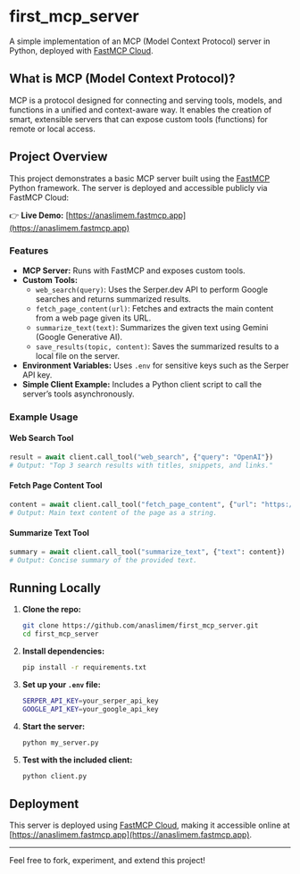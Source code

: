 # first_mcp_server

A simple implementation of an MCP (Model Context Protocol) server in Python, deployed with [FastMCP Cloud](https://anaslimem.fastmcp.app).

## What is MCP (Model Context Protocol)?

MCP is a protocol designed for connecting and serving tools, models, and functions in a unified and context-aware way. It enables the creation of smart, extensible servers that can expose custom tools (functions) for remote or local access.

## Project Overview

This project demonstrates a basic MCP server built using the [FastMCP](https://github.com/fastmcp/fastmcp) Python framework. The server is deployed and accessible publicly via FastMCP Cloud:

👉 **Live Demo:** [https://anaslimem.fastmcp.app](https://anaslimem.fastmcp.app)

### Features

- **MCP Server:** Runs with FastMCP and exposes custom tools.
- **Custom Tools:**
  - `web_search(query)`: Uses the Serper.dev API to perform Google searches and returns summarized results.
  - `fetch_page_content(url)`: Fetches and extracts the main content from a web page given its URL.
  - `summarize_text(text)`: Summarizes the given text using Gemini (Google Generative AI).
  - `save_results(topic, content)`: Saves the summarized results to a local file on the server.
- **Environment Variables:** Uses `.env` for sensitive keys such as the Serper API key.
- **Simple Client Example:** Includes a Python client script to call the server’s tools asynchronously.

### Example Usage

#### Web Search Tool

```python
result = await client.call_tool("web_search", {"query": "OpenAI"})
# Output: "Top 3 search results with titles, snippets, and links."
```

#### Fetch Page Content Tool

```python
content = await client.call_tool("fetch_page_content", {"url": "https://example.com"})
# Output: Main text content of the page as a string.
```

#### Summarize Text Tool

```python
summary = await client.call_tool("summarize_text", {"text": content})
# Output: Concise summary of the provided text.
```

## Running Locally

1. **Clone the repo:**

   ```bash
   git clone https://github.com/anaslimem/first_mcp_server.git
   cd first_mcp_server
   ```

2. **Install dependencies:**

   ```bash
   pip install -r requirements.txt
   ```

3. **Set up your `.env` file:**

   ```bash
   SERPER_API_KEY=your_serper_api_key
   GOOGLE_API_KEY=your_google_api_key
   ```

4. **Start the server:**

   ```bash
   python my_server.py
   ```

5. **Test with the included client:**

   ```bash
   python client.py
   ```

## Deployment

This server is deployed using [FastMCP Cloud](https://fastmcp.app), making it accessible online at [https://anaslimem.fastmcp.app](https://anaslimem.fastmcp.app).

---

Feel free to fork, experiment, and extend this project!
